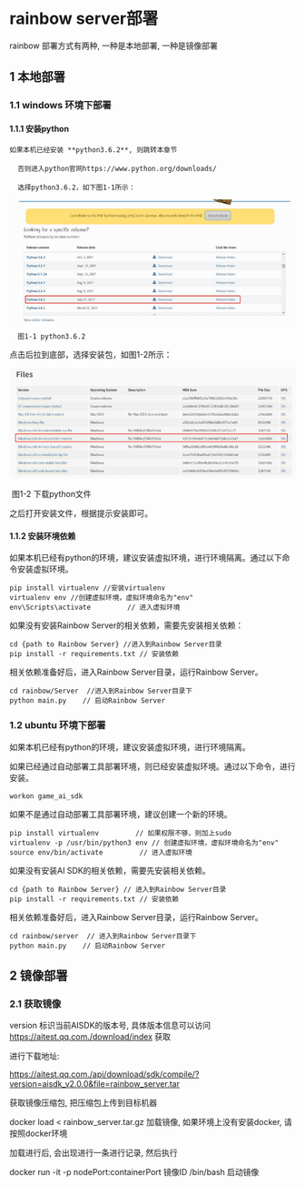 # rainbow server部署

rainbow 部署方式有两种, 一种是本地部署, 一种是镜像部署

## 1 本地部署

### 1.1 windows 环境下部署

#### 1.1.1 安装python

    如果本机已经安装 **python3.6.2**, 则跳转本章节
	
	  否则进入python官网https://www.python.org/downloads/
	  
	  选择python3.6.2，如下图1-1所示：
	  
![img](../img/New_SDKTool/ProjectRainBow/python_install.png)

      图1-1 python3.6.2

点击后拉到底部，选择安装包，如图1-2所示：

![img](../img/New_SDKTool/ProjectRainBow/python_windows.png)

​         图1-2 下载python文件

之后打开安装文件，根据提示安装即可。

#### 1.1.2 安装环境依赖

如果本机已经有python的环境，建议安装虚拟环境，进行环境隔离。通过以下命令安装虚拟环境。

```
pip install virtualenv //安装virtualenv
virtualenv env //创建虚拟环境，虚拟环境命名为"env"
env\Scripts\activate         // 进入虚拟环境
```

如果没有安装Rainbow Server的相关依赖，需要先安装相关依赖：

```
cd {path to Rainbow Server} //进入到Rainbow Server目录
pip install -r requirements.txt // 安装依赖
```

相关依赖准备好后，进入Rainbow Server目录，运行Rainbow Server。

```
cd rainbow/Server  //进入到Rainbow Server目录下
python main.py    // 启动Rainbow Server
```

### 1.2 ubuntu 环境下部署

如果本机已经有python的环境，建议安装虚拟环境，进行环境隔离。

如果已经通过自动部署工具部署环境，则已经安装虚拟环境。通过以下命令，进行安装。

```
workon game_ai_sdk
```

如果不是通过自动部署工具部署环境，建议创建一个新的环境。

```
pip install virtualenv         // 如果权限不够，则加上sudo
virtualenv -p /usr/bin/python3 env // 创建虚拟环境，虚拟环境命名为"env"
source env/bin/activate         // 进入虚拟环境
```

如果没有安装AI SDK的相关依赖，需要先安装相关依赖。

```
cd {path to Rainbow Server} // 进入到Rainbow Server目录
pip install -r requirements.txt // 安装依赖
```

相关依赖准备好后，进入Rainbow Server目录，运行Rainbow Server。

```
cd rainbow/server  // 进入到Rainbow Server目录下
python main.py    // 启动Rainbow Server
```

## 2 镜像部署

### 2.1 获取镜像

version 标识当前AISDK的版本号, 具体版本信息可以访问 https://aitest.qq.com./download/index 获取

进行下载地址:

https://aitest.qq.com./api/download/sdk/compile/?version=aisdk_v2.0.0&file=rainbow_server.tar

获取镜像压缩包, 把压缩包上传到目标机器

docker load < rainbow_server.tar.gz 加载镜像, 如果环境上没有安装docker, 请按照docker环境

加载进行后, 会出现进行一条进行记录, 然后执行

docker run -it -p nodePort:containerPort 镜像ID /bin/bash 启动镜像